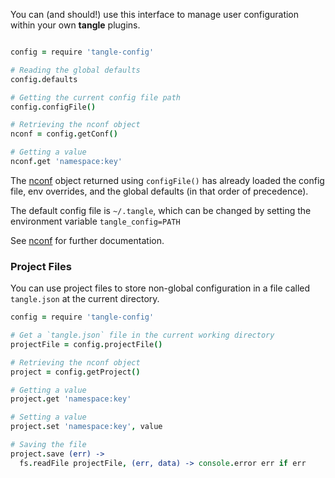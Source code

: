 You can (and should!) use this interface to manage user configuration within
your own **tangle** plugins.

```coffee

config = require 'tangle-config'

# Reading the global defaults
config.defaults

# Getting the current config file path
config.configFile()

# Retrieving the nconf object
nconf = config.getConf()

# Getting a value
nconf.get 'namespace:key'

```

The [nconf](https://github.com/flatiron/nconf) object returned using
`configFile()` has already loaded the config file, env overrides, and
the global defaults (in that order of precedence).

The default config file is `~/.tangle`, which can be
changed by setting the environment variable `tangle_config=PATH`

See [nconf](https://github.com/flatiron/nconf) for further documentation.

### Project Files

You can use project files to store non-global configuration in a file called
`tangle.json` at the current directory.

```coffee
config = require 'tangle-config'

# Get a `tangle.json` file in the current working directory
projectFile = config.projectFile()

# Retrieving the nconf object
project = config.getProject()

# Getting a value
project.get 'namespace:key'

# Setting a value
project.set 'namespace:key', value

# Saving the file
project.save (err) ->
  fs.readFile projectFile, (err, data) -> console.error err if err

```
